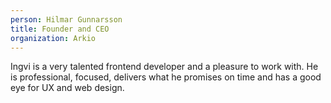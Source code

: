 ```yaml
---
person: Hilmar Gunnarsson
title: Founder and CEO
organization: Arkio
---
```

Ingvi is a very talented frontend developer and a pleasure to work with. He is professional, focused, delivers what he promises on time and has a good eye for UX and web design.
